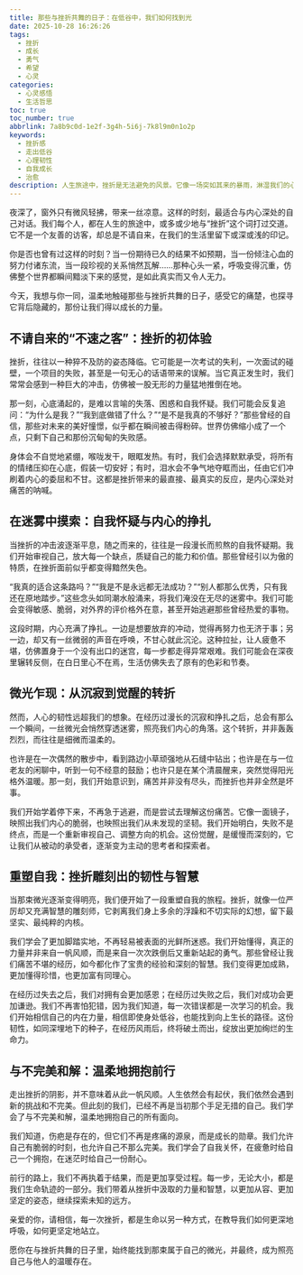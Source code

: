 ```yaml
---
title: 那些与挫折共舞的日子：在低谷中，我们如何找到光
date: 2025-10-28 16:26:26
tags:
  - 挫折
  - 成长
  - 勇气
  - 希望
  - 心灵
categories:
  - 心灵感悟
  - 生活哲思
toc: true
toc_number: true
abbrlink: 7a8b9c0d-1e2f-3g4h-5i6j-7k8l9m0n1o2p
keywords:
  - 挫折感
  - 走出低谷
  - 心理韧性
  - 自我成长
  - 治愈
description: 人生旅途中，挫折是无法避免的风景。它像一场突如其来的暴雨，淋湿我们的心，模糊我们的视线。但正是这些与挫折共舞的日子，教会我们如何更深地呼吸，如何更坚定地站立。这篇文章，想与你一同感受挫折带来的痛楚与迷茫，更想一同探寻，如何在那些看似无尽的低谷中，找到属于自己的微光，最终蜕变为更强大的自己。
---
```


夜深了，窗外只有微风轻拂，带来一丝凉意。这样的时刻，最适合与内心深处的自己对话。我们每个人，都在人生的旅途中，或多或少地与“挫折”这个词打过交道。它不是一个友善的访客，却总是不请自来，在我们的生活里留下或深或浅的印记。

你是否也曾有过这样的时刻？当一份期待已久的结果不如预期，当一份倾注心血的努力付诸东流，当一段珍视的关系悄然瓦解……那种心头一紧，呼吸变得沉重，仿佛整个世界都瞬间黯淡下来的感觉，是如此真实而又令人无力。

今天，我想与你一同，温柔地触碰那些与挫折共舞的日子，感受它的痛楚，也探寻它背后隐藏的，那份让我们得以成长的力量。

## 不请自来的“不速之客”：挫折的初体验

挫折，往往以一种猝不及防的姿态降临。它可能是一次考试的失利，一次面试的碰壁，一个项目的失败，甚至是一句无心的话语带来的误解。当它真正发生时，我们常常会感到一种巨大的冲击，仿佛被一股无形的力量猛地推倒在地。

那一刻，心底涌起的，是难以言喻的失落、困惑和自我怀疑。我们可能会反复追问：“为什么是我？”“我到底做错了什么？”“是不是我真的不够好？”那些曾经的自信，那些对未来的美好憧憬，似乎都在瞬间被击得粉碎。世界仿佛缩小成了一个点，只剩下自己和那份沉甸甸的失败感。

身体会不自觉地紧绷，喉咙发干，眼眶发热。有时，我们会选择默默承受，将所有的情绪压抑在心底，假装一切安好；有时，泪水会不争气地夺眶而出，任由它们冲刷着内心的委屈和不甘。这都是挫折带来的最直接、最真实的反应，是内心深处对痛苦的呐喊。

## 在迷雾中摸索：自我怀疑与内心的挣扎

当挫折的冲击波逐渐平息，随之而来的，往往是一段漫长而煎熬的自我怀疑期。我们开始审视自己，放大每一个缺点，质疑自己的能力和价值。那些曾经引以为傲的特质，在挫折面前似乎都变得黯然失色。

“我真的适合这条路吗？”“我是不是永远都无法成功？”“别人都那么优秀，只有我还在原地踏步。”这些念头如同潮水般涌来，将我们淹没在无尽的迷雾中。我们可能会变得敏感、脆弱，对外界的评价格外在意，甚至开始逃避那些曾经热爱的事物。

这段时期，内心充满了挣扎。一边是想要放弃的冲动，觉得再努力也无济于事；另一边，却又有一丝微弱的声音在呼唤，不甘心就此沉沦。这种拉扯，让人疲惫不堪，仿佛置身于一个没有出口的迷宫，每一步都走得异常艰难。我们可能会在深夜里辗转反侧，在白日里心不在焉，生活仿佛失去了原有的色彩和节奏。

## 微光乍现：从沉寂到觉醒的转折

然而，人心的韧性远超我们的想象。在经历过漫长的沉寂和挣扎之后，总会有那么一个瞬间，一丝微光会悄然穿透迷雾，照亮我们内心的角落。这个转折，并非轰轰烈烈，而往往是细微而温柔的。

也许是在一次偶然的散步中，看到路边小草顽强地从石缝中钻出；也许是在与一位老友的闲聊中，听到一句不经意的鼓励；也许只是在某个清晨醒来，突然觉得阳光格外温暖。那一刻，我们开始意识到，痛苦并非没有尽头，而挫折也并非全然是坏事。

我们开始学着停下来，不再急于逃避，而是尝试去理解这份痛苦。它像一面镜子，映照出我们内心的脆弱，也映照出我们从未发现的坚韧。我们开始明白，失败不是终点，而是一个重新审视自己、调整方向的机会。这份觉醒，是缓慢而深刻的，它让我们从被动的承受者，逐渐变为主动的思考者和探索者。

## 重塑自我：挫折雕刻出的韧性与智慧

当那束微光逐渐变得明亮，我们便开始了一段重塑自我的旅程。挫折，就像一位严厉却又充满智慧的雕刻师，它剥离我们身上多余的浮躁和不切实际的幻想，留下最坚实、最纯粹的内核。

我们学会了更加脚踏实地，不再轻易被表面的光鲜所迷惑。我们开始懂得，真正的力量并非来自一帆风顺，而是来自一次次跌倒后又重新站起的勇气。那些曾经让我们痛苦不堪的经历，如今都化作了宝贵的经验和深刻的智慧。我们变得更加成熟，更加懂得珍惜，也更加富有同理心。

在经历过失去之后，我们对拥有会更加感恩；在经历过失败之后，我们对成功会更加谦逊。我们不再害怕犯错，因为我们知道，每一次错误都是一次学习的机会。我们开始相信自己的内在力量，相信即使身处低谷，也能找到向上生长的路径。这份韧性，如同深埋地下的种子，在经历风雨后，终将破土而出，绽放出更加绚烂的生命力。

## 与不完美和解：温柔地拥抱前行

走出挫折的阴影，并不意味着从此一帆风顺。人生依然会有起伏，我们依然会遇到新的挑战和不完美。但此刻的我们，已经不再是当初那个手足无措的自己。我们学会了与不完美和解，温柔地拥抱自己的所有面向。

我们知道，伤疤是存在的，但它们不再是疼痛的源泉，而是成长的勋章。我们允许自己有脆弱的时刻，也允许自己不那么完美。我们学会了自我关怀，在疲惫时给自己一个拥抱，在迷茫时给自己一份耐心。

前行的路上，我们不再执着于结果，而是更加享受过程。每一步，无论大小，都是我们生命轨迹的一部分。我们带着从挫折中汲取的力量和智慧，以更加从容、更加坚定的姿态，继续探索未知的远方。

亲爱的你，请相信，每一次挫折，都是生命以另一种方式，在教导我们如何更深地呼吸，如何更坚定地站立。

愿你在与挫折共舞的日子里，始终能找到那束属于自己的微光，并最终，成为照亮自己与他人的温暖存在。